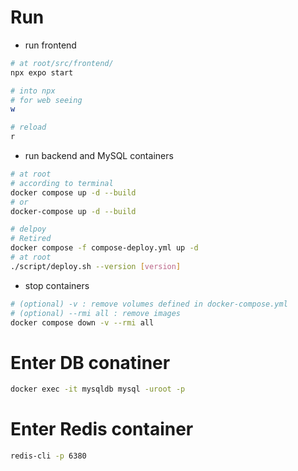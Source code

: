 # Run
- run frontend
```bash
# at root/src/frontend/
npx expo start

# into npx
# for web seeing
w

# reload
r
```
- run backend and MySQL containers 
```bash
# at root
# according to terminal
docker compose up -d --build
# or
docker-compose up -d --build

# delpoy
# Retired
docker compose -f compose-deploy.yml up -d
# at root
./script/deploy.sh --version [version]
```
- stop containers 
```bash
# (optional) -v : remove volumes defined in docker-compose.yml
# (optional) --rmi all : remove images
docker compose down -v --rmi all
```

# Enter DB conatiner
```bash
docker exec -it mysqldb mysql -uroot -p
```

# Enter Redis container
```bash
redis-cli -p 6380
```